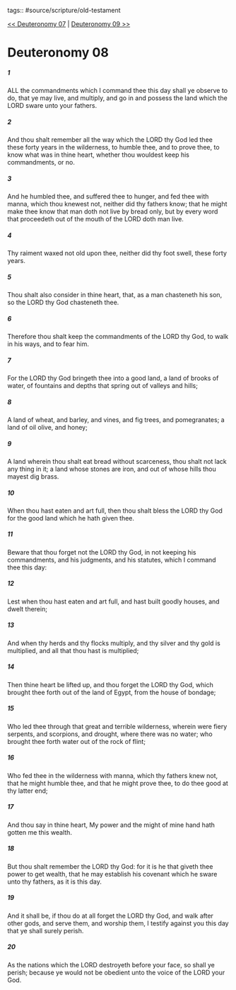 tags:: #source/scripture/old-testament

[<< Deuteronomy 07](old-testament/05_Deuteronomy/Deuteronomy_07.md) | [Deuteronomy 09 >>](old-testament/05_Deuteronomy/Deuteronomy_09.md)

# Deuteronomy 08

##### 1

ALL the commandments which I command thee this day shall ye observe to do, that ye may live, and multiply, and go in and possess the land which the LORD sware unto your fathers.

##### 2

And thou shalt remember all the way which the LORD thy God led thee these forty years in the wilderness, to humble thee, and to prove thee, to know what was in thine heart, whether thou wouldest keep his commandments, or no.

##### 3

And he humbled thee, and suffered thee to hunger, and fed thee with manna, which thou knewest not, neither did thy fathers know; that he might make thee know that man doth not live by bread only, but by every word that proceedeth out of the mouth of the LORD doth man live.

##### 4

Thy raiment waxed not old upon thee, neither did thy foot swell, these forty years.

##### 5

Thou shalt also consider in thine heart, that, as a man chasteneth his son, so the LORD thy God chasteneth thee.

##### 6

Therefore thou shalt keep the commandments of the LORD thy God, to walk in his ways, and to fear him.

##### 7

For the LORD thy God bringeth thee into a good land, a land of brooks of water, of fountains and depths that spring out of valleys and hills;

##### 8

A land of wheat, and barley, and vines, and fig trees, and pomegranates; a land of oil olive, and honey;

##### 9

A land wherein thou shalt eat bread without scarceness, thou shalt not lack any thing in it; a land whose stones are iron, and out of whose hills thou mayest dig brass.

##### 10

When thou hast eaten and art full, then thou shalt bless the LORD thy God for the good land which he hath given thee.

##### 11

Beware that thou forget not the LORD thy God, in not keeping his commandments, and his judgments, and his statutes, which I command thee this day:

##### 12

Lest when thou hast eaten and art full, and hast built goodly houses, and dwelt therein;

##### 13

And when thy herds and thy flocks multiply, and thy silver and thy gold is multiplied, and all that thou hast is multiplied;

##### 14

Then thine heart be lifted up, and thou forget the LORD thy God, which brought thee forth out of the land of Egypt, from the house of bondage;

##### 15

Who led thee through that great and terrible wilderness, wherein were fiery serpents, and scorpions, and drought, where there was no water; who brought thee forth water out of the rock of flint;

##### 16

Who fed thee in the wilderness with manna, which thy fathers knew not, that he might humble thee, and that he might prove thee, to do thee good at thy latter end;

##### 17

And thou say in thine heart, My power and the might of mine hand hath gotten me this wealth.

##### 18

But thou shalt remember the LORD thy God: for it is he that giveth thee power to get wealth, that he may establish his covenant which he sware unto thy fathers, as it is this day.

##### 19

And it shall be, if thou do at all forget the LORD thy God, and walk after other gods, and serve them, and worship them, I testify against you this day that ye shall surely perish.

##### 20

As the nations which the LORD destroyeth before your face, so shall ye perish; because ye would not be obedient unto the voice of the LORD your God.
